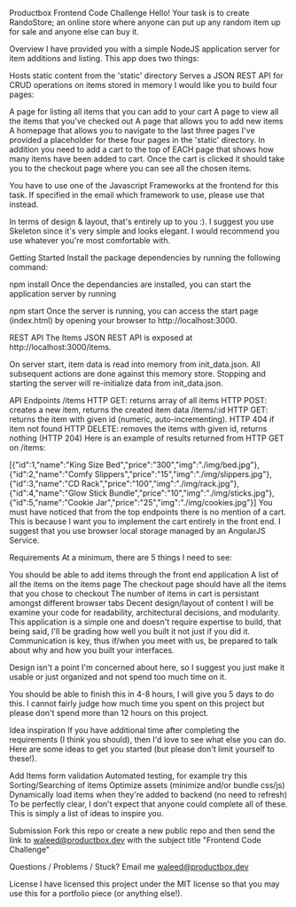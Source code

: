 Productbox Frontend Code Challenge
Hello! Your task is to create RandoStore; an online store where anyone can put up any random item up for sale and anyone else can buy it.

Overview
I have provided you with a simple NodeJS application server for item additions and listing. This app does two things:

Hosts static content from the 'static' directory
Serves a JSON REST API for CRUD operations on items stored in memory
I would like you to build four pages:

A page for listing all items that you can add to your cart
A page to view all the items that you've checked out
A page that allows you to add new items
A homepage that allows you to navigate to the last three pages
I've provided a placeholder for these four pages in the 'static' directory. In addition you need to add a cart to the top of EACH page that shows how many items have been added to cart. Once the cart is clicked it should take you to the checkout page where you can see all the chosen items.

You have to use one of the Javascript Frameworks at the frontend for this task. If specified in the email which framework to use, please use that instead.

In terms of design & layout, that's entirely up to you :). I suggest you use Skeleton since it's very simple and looks elegant. I would recommend you use whatever you're most comfortable with.

Getting Started
Install the package dependencies by running the following command:

npm install
Once the dependancies are installed, you can start the application server by running

npm start
Once the server is running, you can access the start page (index.html) by opening your browser to http://localhost:3000.

REST API
The Items JSON REST API is exposed at http://localhost:3000/items.

On server start, item data is read into memory from init_data.json. All subsequent actions are done against this memory store. Stopping and starting the server will re-initialize data from init_data.json.

API Endpoints
/items
HTTP GET: returns array of all items
HTTP POST: creates a new item, returns the created item data
/items/:id
HTTP GET: returns the item with given id (numeric, auto-incrementing). HTTP 404 if item not found
HTTP DELETE: removes the items with given id, returns nothing (HTTP 204)
Here is an example of results returned from HTTP GET on /items:

[{"id":1,"name":"King Size Bed","price":"300","img":"./img/bed.jpg"},
{"id":2,"name":"Comfy Slippers","price":"15","img":"./img/slippers.jpg"},
{"id":3,"name":"CD Rack","price":"100","img":"./img/rack.jpg"},
{"id":4,"name":"Glow Stick Bundle","price":"10","img":"./img/sticks.jpg"},
{"id":5,"name":"Cookie Jar","price":"25","img":"./img/cookies.jpg"}]
You must have noticed that from the top endpoints there is no mention of a cart. This is because I want you to implement the cart entirely in the front end. I suggest that you use browser local storage managed by an AngularJS Service.

Requirements
At a minimum, there are 5 things I need to see:

You should be able to add items through the front end application
A list of all the items on the items page
The checkout page should have all the items that you chose to checkout
The number of items in cart is persistant amongst different browser tabs
Decent design/layout of content
I will be examine your code for readability, architectural decisions, and modularity. This application is a simple one and doesn't require expertise to build, that being said, I'll be grading how well you built it not just if you did it. Communication is key, thus if/when you meet with us, be prepared to talk about why and how you built your interfaces.

Design isn't a point I'm concerned about here, so I suggest you just make it usable or just organized and not spend too much time on it.

You should be able to finish this in 4-8 hours, I will give you 5 days to do this. I cannot fairly judge how much time you spent on this project but please don't spend more than 12 hours on this project.

Idea inspiration
If you have additional time after completing the requirements (I think you should), then I'd love to see what else you can do. Here are some ideas to get you started (but please don't limit yourself to these!).

Add Items form validation
Automated testing, for example try this
Sorting/Searching of items
Optimize assets (minimize and/or bundle css/js)
Dynamically load items when they're added to backend (no need to refresh)
To be perfectly clear, I don't expect that anyone could complete all of these. This is simply a list of ideas to inspire you.

Submission
Fork this repo or create a new public repo and then send the link to waleed@productbox.dev with the subject title "Frontend Code Challenge"

Questions / Problems / Stuck?
Email me waleed@productbox.dev

License
I have licensed this project under the MIT license so that you may use this for a portfolio piece (or anything else!).
